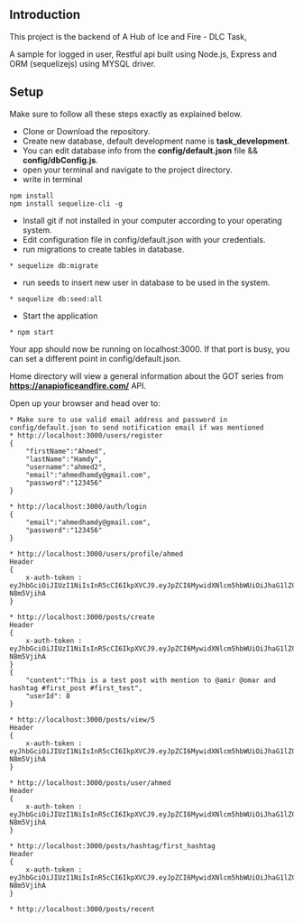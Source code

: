 ## Introduction

This project is the backend of A Hub of Ice and Fire - DLC Task, 

A sample for logged in user, Restful api built using Node.js, Express and ORM (sequelizejs) using MYSQL driver.

## Setup

Make sure to follow all these steps exactly as explained below. 

* Clone or Download the repository.
* Create new database, default development name is **task_development**.
* You can edit database info from the **config/default.json** file && **config/dbConfig.js**.
* open your terminal and navigate to the project directory.
* write in terminal
```
npm install
npm install sequelize-cli -g
```
* Install git if not installed in your computer according to your operating system.
* Edit configuration file in config/default.json with your credentials.
* run migrations to create tables in database.
```
* sequelize db:migrate
```
* run seeds to insert new user in database to be used in the system.
```
* sequelize db:seed:all
```
* Start the application
```
* npm start
```
Your app should now be running on localhost:3000.
If that port is busy, you can set a different point in config/default.json.

Home directory will view a general information about the GOT series from **https://anapioficeandfire.com/** API.

Open up your browser and head over to:

```
* Make sure to use valid email address and password in config/default.json to send notification email if was mentioned
* http://localhost:3000/users/register
{
	"firstName":"Ahmed",
	"lastName":"Hamdy",
	"username":"ahmed2",
	"email":"ahmedhamdy@gmail.com",
	"password":"123456"
}
```


```
* http://localhost:3000/auth/login
{
	"email":"ahmedhamdy@gmail.com",
	"password":"123456"
}
```

```
* http://localhost:3000/users/profile/ahmed
Header 
{
    x-auth-token : eyJhbGciOiJIUzI1NiIsInR5cCI6IkpXVCJ9.eyJpZCI6MywidXNlcm5hbWUiOiJhaG1lZCIsImlhdCI6MTU2NjE2NDI3N30.5HO35x246JbXacXN5hAEfzt3bs9BlRxb9-N8m5VjihA
}
```

```
* http://localhost:3000/posts/create
Header 
{
    x-auth-token : eyJhbGciOiJIUzI1NiIsInR5cCI6IkpXVCJ9.eyJpZCI6MywidXNlcm5hbWUiOiJhaG1lZCIsImlhdCI6MTU2NjE2NDI3N30.5HO35x246JbXacXN5hAEfzt3bs9BlRxb9-N8m5VjihA
}
{
	"content":"This is a test post with mention to @amir @omar and hashtag #first_post #first_test",
	"userId": 8
}
```

```
* http://localhost:3000/posts/view/5
Header 
{
    x-auth-token : eyJhbGciOiJIUzI1NiIsInR5cCI6IkpXVCJ9.eyJpZCI6MywidXNlcm5hbWUiOiJhaG1lZCIsImlhdCI6MTU2NjE2NDI3N30.5HO35x246JbXacXN5hAEfzt3bs9BlRxb9-N8m5VjihA
}
```

```
* http://localhost:3000/posts/user/ahmed
Header 
{
    x-auth-token : eyJhbGciOiJIUzI1NiIsInR5cCI6IkpXVCJ9.eyJpZCI6MywidXNlcm5hbWUiOiJhaG1lZCIsImlhdCI6MTU2NjE2NDI3N30.5HO35x246JbXacXN5hAEfzt3bs9BlRxb9-N8m5VjihA
}
```

```
* http://localhost:3000/posts/hashtag/first_hashtag
Header 
{
    x-auth-token : eyJhbGciOiJIUzI1NiIsInR5cCI6IkpXVCJ9.eyJpZCI6MywidXNlcm5hbWUiOiJhaG1lZCIsImlhdCI6MTU2NjE2NDI3N30.5HO35x246JbXacXN5hAEfzt3bs9BlRxb9-N8m5VjihA
}
```

```
* http://localhost:3000/posts/recent
```


